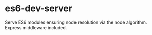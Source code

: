 # es6-dev-server
Serve ES6 modules ensuring node resolution via the node algorithm. Express middleware included.

